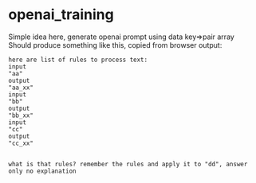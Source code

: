 # openai_training

Simple idea here, generate openai prompt using data key=>pair array  
Should produce something like this, copied from browser output:  

```
here are list of rules to process text:
input
"aa"
output
"aa_xx"
input
"bb"
output
"bb_xx"
input
"cc"
output
"cc_xx"


what is that rules? remember the rules and apply it to "dd", answer only no explanation
```


